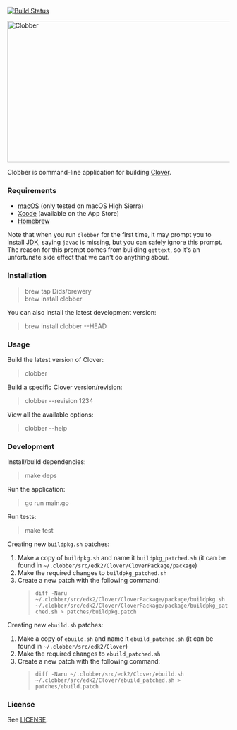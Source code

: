 [![Build Status](https://travis-ci.org/Dids/clobber.svg?branch=master)](https://travis-ci.org/Dids/clobber)

<img alt="Clobber" src="https://repository-images.githubusercontent.com/138838737/0b263100-7e70-11e9-8223-f6d177e88cca" width="640" height="320"/>

Clobber is command-line application for building [Clover](https://sourceforge.net/projects/cloverefiboot/).

### Requirements

- [macOS](https://www.apple.com/lae/macos/) (only tested on macOS High Sierra)
- [Xcode](https://developer.apple.com/xcode/) (available on the App Store)
- [Homebrew](https://brew.sh/)

Note that when you run `clobber` for the first time, it may prompt you to install [JDK](http://www.oracle.com/technetwork/java/javase/downloads/jdk8-downloads-2133151.html), saying `javac` is missing, but you can safely ignore this prompt.  
The reason for this prompt comes from building `gettext`, so it's an unfortunate side effect that we can't do anything about.

### Installation

> brew tap Dids/brewery  
> brew install clobber  

You can also install the latest development version:  
> brew install clobber --HEAD  

### Usage

Build the latest version of Clover:  
> clobber  

Build a specific Clover version/revision:  
> clobber --revision 1234  

View all the available options:  
> clobber --help  

### Development

Install/build dependencies:  
> make deps  

Run the application:  
> go run main.go  

Run tests:  
> make test  

Creating new `buildpkg.sh` patches:  
1. Make a copy of `buildpkg.sh` and name it `buildpkg_patched.sh` (it can be found in `~/.clobber/src/edk2/Clover/CloverPackage/package`)  
2. Make the required changes to `buildpkg_patched.sh`  
3. Create a new patch with the following command:  
   > `diff -Naru ~/.clobber/src/edk2/Clover/CloverPackage/package/buildpkg.sh ~/.clobber/src/edk2/Clover/CloverPackage/package/buildpkg_patched.sh > patches/buildpkg.patch`  

Creating new `ebuild.sh` patches:  
1. Make a copy of `ebuild.sh` and name it `ebuild_patched.sh` (it can be found in `~/.clobber/src/edk2/Clover`)  
2. Make the required changes to `ebuild_patched.sh`  
3. Create a new patch with the following command:  
   > `diff -Naru ~/.clobber/src/edk2/Clover/ebuild.sh ~/.clobber/src/edk2/Clover/ebuild_patched.sh > patches/ebuild.patch`  

### License

See [LICENSE](LICENSE).
